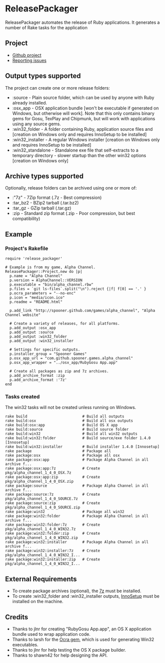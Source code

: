 ReleasePackager
================

ReleasePackager automates the release of Ruby applications. It generates a number of Rake tasks for the application

Project
-------

* [Github project](https://github.com/Spooner/release_packager)
* [Reporting issues](https://github.com/Spooner/release_packager/issues)

Output types supported
----------------------

The project can create one or more release folders:

* :source - Plain source folder, which can be used by anyone with Ruby already installed.
* :osx_app - OSX application bundle [won't be executable if generated on Windows, but otherwise will work]. Note that this only contains binary gems for Gosu, TexPlay and Chipmunk, but will work with applications using any source gems.
* :win32_folder - A folder containing Ruby, application source files and [creation on Windows only and requires InnoSetup to be installed]
* :win32_installer - A regular Windows installer [creation on Windows only and requires InnoSetup to be installed]
* :win32_standalone - Standalone exe file that self-extracts to a temporary directory - slower startup than the other win32 options [creation on Windows only]

Archive types supported
-----------------------

Optionally, release folders can be archived using one or more of:

* :"7z" - 7Zip format (.7z - Best compression)
* :tar_bz2 - BZip2 tarball (.tar.bz2)
* :tar_gz - GZip tarball (.tar.gz)
* :zip - Standard zip format (.zip - Poor compression, but best compatibility)

Example
-------

### Project's Rakefile

    require 'release_packager'

    # Example is from my game, Alpha Channel.
    ReleasePackager::Project.new do |p|
      p.name = "Alpha Channel"
      p.version = AlphaChannel::VERSION
      p.executable = "bin/alpha_channel.rbw"
      p.files = `git ls-files`.split("\n").reject {|f| f[0] == '.' }
      p.ocra_parameters = "--no-enc"
      p.icon = "media/icon.ico"
      p.readme = "README.html"

      p.add_link "http://spooner.github.com/games/alpha_channel", "Alpha Channel website"

      # Create a variety of releases, for all platforms.
      p.add_output :osx_app
      p.add_output :source
      p.add_output :win32_folder
      p.add_output :win32_installer

      # Settings for specific outputs.
      p.installer_group = "Spooner Games"
      p.osx_app_url = "com.github.spooner.games.alpha_channel"
      p.osx_app_wrapper = "../osx_app/RubyGosu App.app"

      # Create all packages as zip and 7z archives.
      p.add_archive_format :zip
      p.add_archive_format :'7z'
    end

### Tasks created

The win32 tasks will not be created unless running on Windows.

    rake build                         # Build all outputs
    rake build:osx                     # Build all osx outputs
    rake build:osx:app                 # Build OS X app
    rake build:source                  # Build source folder
    rake build:win32                   # Build all win32 outputs
    rake build:win32:folder            # Build source/exe folder 1.4.0 [Innosetup]
    rake build:win32:installer         # Build installer 1.4.0 [Innosetup]
    rake package                       # Package all
    rake package:osx                   # Package all osx
    rake package:osx:app               # Package Alpha Channel in all archive f...
    rake package:osx:app:7z            # Create pkg/alpha_channel_1_4_0_OSX.7z
    rake package:osx:app:zip           # Create pkg/alpha_channel_1_4_0_OSX.zip
    rake package:source                # Package Alpha Channel in all archive f...
    rake package:source:7z             # Create pkg/alpha_channel_1_4_0_SOURCE.7z
    rake package:source:zip            # Create pkg/alpha_channel_1_4_0_SOURCE.zip
    rake package:win32                 # Package all win32
    rake package:win32:folder          # Package Alpha Channel in all archive f...
    rake package:win32:folder:7z       # Create pkg/alpha_channel_1_4_0_WIN32.7z
    rake package:win32:folder:zip      # Create pkg/alpha_channel_1_4_0_WIN32.zip
    rake package:win32:installer       # Package Alpha Channel in all archive f...
    rake package:win32:installer:7z    # Create pkg/alpha_channel_1_4_0_WIN32_I...
    rake package:win32:installer:zip   # Create pkg/alpha_channel_1_4_0_WIN32_I...

External Requirements
---------------------

* To create package archives (optional), the [7z](http://www.7-zip.org/download.html) must be installed.
* To create :win32_folder and :win32_installer outputs, [InnoSetup](http://www.jrsoftware.org/isdl.php) must be installed on the machine.

Credits
-------

* Thanks to jlnr for creating "RubyGosu App.app", an OS X application bundle used to wrap application code.
* Thanks to larsh for the [Ocra gem](http://ocra.rubyforge.org/), which is used for generating Win32 executables.
* Thanks to jlnr for help testing the OS X package builder.
* Thanks to shawn42 for help designing the API.

